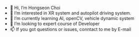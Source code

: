 - 👋 Hi, I’m Hongseon Choi
- 👀 I’m interested in XR system and autopilot driving system.
- 🌱 I’m currently learning AI, openCV, vehicle dynamic system
- 💞️ I’m looking to expert course of Developer
- 📫 If you got questions or issues, conntact to me by E-mail

<!---
Hongseonet/Hongseonet is a ✨ special ✨ repository because its `README.md` (this file) appears on your GitHub profile.
You can click the Preview link to take a look at your changes.
--->
